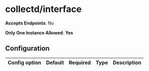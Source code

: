 <!--- GENERATED BY gomplate from scripts/docs/monitor-page.md.tmpl --->

# collectd/interface


**Accepts Endpoints**: No

**Only One Instance Allowed**: **Yes**

## Configuration

| Config option | Default | Required | Type | Description |
| --- | --- | --- | --- | --- |






